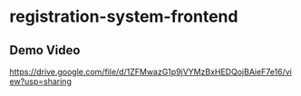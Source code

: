 # registration-system-frontend

## Demo Video
https://drive.google.com/file/d/1ZFMwazG1p9jVYMzBxHEDQojBAieF7e16/view?usp=sharing

